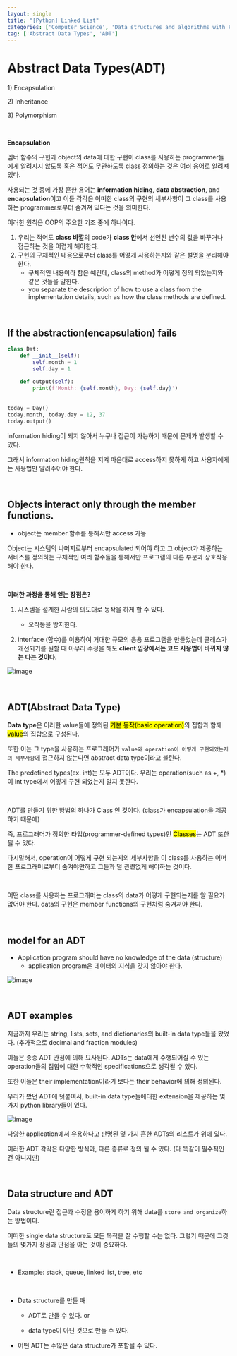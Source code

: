 ```yaml
---
layout: single
title: "[Python] Linked List"
categories: ['Computer Science', 'Data structures and algorithms with Python', 'Python']
tag: ['Abstract Data Types', 'ADT']
---
```




# Abstract Data Types(ADT)

1\) Encapsulation

2\) Inheritance

3\) Polymorphism

<br>

**Encapsulation**

멤버 함수의 구현과 object의 data에 대한 구현이 class를 사용하는 programmer들에게 알려지지 않도록 혹은 적어도 무관하도록 class 정의하는 것은 여러 용어로 알려져 있다.

사용되는 것 중에 가장 흔한 용어는 **information hiding**, **data abstraction**, and **encapsulation**이고 이들 각각은 어떠한 class의 구현의 세부사항이 그 class를 사용하는 programmer로부터 숨겨져 있다는 것을 의미한다.

이러한 원칙은 OOP의 주요한 기조 중에 하나이다.

1. 우리는 적어도 **class 바깥**의 code가 **class 안**에서 선언된 변수의 값을 바꾸거나 접근하는 것을 어렵게 해야한다.
2. 구현의 구체적인 내용으로부터 class를 어떻게 사용하는지와 같은 설명을 분리해야 한다.
   - 구체적인 내용이라 함은 예컨데, class의 method가 어떻게 정의 되었는지와 같은 것들을 말한다.
   - you separate the description of how to use a class from the implementation details, such as how the class methods are defined.

<br>

## If the abstraction(encapsulation) fails

```python
class Dat:
    def __init__(self):
        self.month = 1
        self.day = 1
        
    def output(self):
        print(f'Month: {self.month}, Day: {self.day}')
        
        
today = Day()
today.month, today.day = 12, 37
today.output()
```

information hiding이 되지 않아서 누구나 접근이 가능하기 때문에 문제가 발생할 수 있다.

그래서 information hiding원칙을 지켜 마음대로 access하지 못하게 하고 사용자에게는 사용법만 알려주어야 한다.



<br>

## Objects interact only through the member functions.

- object는 member 함수를 통해서만 access 가능

Object는 시스템의 나머지로부터 encapsulated 되어야 하고 그 object가 제공하는 서비스를 정의하는 구체적인 여러 함수들을 통해서만 프로그램의 다른 부분과 상호작용 해야 한다. 

<br>

**이러한 과정을 통해 얻는 장점은?**

1. 시스템을 설계한 사람의 의도대로 동작을 하게 할 수 있다.
   - 오작동을 방지한다.

2. interface (함수)를 이용하여 거대한 규모의 응용 프로그램을 만들었는데 클래스가 개선되기를 원할 때 아무리 수정을 해도 **client 입장에서는 코드 사용법이 바뀌지 않는 다는 것이다.**


![image](https://user-images.githubusercontent.com/79521972/161468148-4b0ec812-a219-43df-bb7a-5e33d5e89c2b.png)



<br>

## ADT(Abstract Data Type)

**Data type**은 이러한 value들에 정의된 <mark>기본 동작(basic operation)</mark>의 집합과 함께 <mark>value</mark>의 집합으로 구성된다.

또한 이는 그 type을 사용하는 프로그래머가 `value와 operation이 어떻게 구현되었는지의 세부사항`에 접근하지 않는다면 abstract data type이라고 불린다.

The predefined types(ex. int)는 모두 ADT이다. 우리는 operation(such as +, *)이 int type에서 어떻게 구현 되었는지 알지 못한다.

<br>

ADT를 만들기 위한 방법의 하나가 Class 인 것이다. (class가 encapsulation을 제공하기 때문에)

즉, 프로그래머가 정의한 타입(programmer-defined types)인 <mark>Classes</mark>는 ADT 또한 될 수 있다.

다시말해서, operation이 어떻게 구현 되는지의 세부사항을 이 class를 사용하는 어떠한 프로그래머로부터 숨겨야만하고 그들과 덜 관련없게 해야하는 것이다.

<br>

어떤 class를 사용하는 프로그래머는 class의 data가 어떻게 구현되는지를 알 필요가 없어야 한다. data의 구현은 member functions의 구현처럼 숨겨져야 한다.



<br>

## model for an ADT

- Application program should have no knowledge of the data (structure)
  - application program은 데이터의 지식을 갖지 않아야 한다.


![image](https://user-images.githubusercontent.com/79521972/161468848-eabeff24-3184-462c-90e7-14f2e9f4de40.png)





<br>

## ADT examples

지금까지 우리는 string, lists, sets, and dictionaries의 built-in data type들을 봤었다. (추가적으로 decimal and fraction modules)

이들은 종종 ADT 관점에 의해 묘사된다. ADTs는 data에게 수행되어질 수 있는 operation들의 집합에 대한 수학적인 specifications으로 생각될 수 있다.

또한 이들은 their implementation이라기 보다는 their behavior에 의해 정의된다.

우리가 봤던 ADT에 덧붙여서, built-in data type들에대한 extension을 제공하는 몇가지 python library들이 있다.

![image](https://user-images.githubusercontent.com/79521972/161469272-eecfad61-a546-4d04-8606-775191f9d482.png)

다양한 application에서 유용하다고 판명된 몇 가지 흔한 ADTs의 리스트가 위에 있다.

이러한 ADT 각각은 다양한 방식과, 다른 종류로 정의 될 수 있다. (다 똑같이 필수적인 건 아니지만)

<br>

## Data structure and ADT

Data structure란 접근과 수정을 용이하게 하기 위해 data를 `store and organize`하는 방법이다. 

어떠한 single data structure도 모든 목적을 잘 수행할 수는 없다. 그렇기 때문에 그것들의 몇가지 장점과 단점을 아는 것이 중요하다.

<br>

- Example: stack, queue, linked list, tree, etc

<br>

- Data structure를 만들 때 

  - ADT로 만들 수 있다. or

  - data type이 아닌 것으로 만들 수 있다.

- 어떤 ADT는 수많은 data structure가 포함될 수 있다.

<br>









